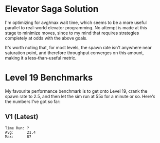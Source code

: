 # Elevator Saga Solution

I'm optimizing for avg/max wait time, which seems to be a more useful
parallel to real-world elevator programming. No attempt is made at this stage to
minimize moves, since to my mind that requires strategies completely at odds
with the above goals.

It's worth noting that, for most levels, the spawn rate isn't anywhere near
saturation point, and therefore throughput converges on this amount, making it a
less-than-useful metric.

# Level 19 Benchmarks

My favourite performance benchmark is to get onto Level 19, crank the spawn rate to 2.5,
and then let the sim run at 55x for a minute or so. Here's the numbers I've got
so far:

## V1 (Latest)

```
Time Run: ?
Avg:      21.4
Max:      87
```
